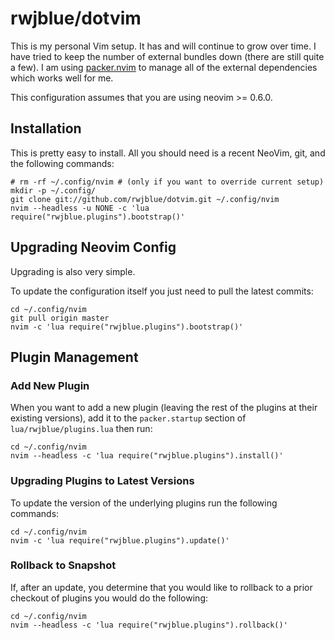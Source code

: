 # rwjblue/dotvim

This is my personal Vim setup.  It has and will continue to grow over time. I
have tried to keep the number of external bundles down (there are still quite a
few). I am using [packer.nvim](https://github.com/wbthomason/packer.nvim) to
manage all of the external dependencies which works well for me.

This configuration assumes that you are using neovim >= 0.6.0.

## Installation

This is pretty easy to install.  All you should need is a recent NeoVim, git,
and the following commands:

    # rm -rf ~/.config/nvim # (only if you want to override current setup)
    mkdir -p ~/.config/
    git clone git://github.com/rwjblue/dotvim.git ~/.config/nvim
    nvim --headless -u NONE -c 'lua require("rwjblue.plugins").bootstrap()'

## Upgrading Neovim Config

Upgrading is also very simple.

To update the configuration itself you just need to pull the latest commits:

    cd ~/.config/nvim
    git pull origin master
    nvim -c 'lua require("rwjblue.plugins").bootstrap()'


## Plugin Management

### Add New Plugin

When you want to add a new plugin (leaving the rest of the plugins at their
existing versions), add it to the `packer.startup` section of
`lua/rwjblue/plugins.lua` then run:

    cd ~/.config/nvim
    nvim --headless -c 'lua require("rwjblue.plugins").install()'

### Upgrading Plugins to Latest Versions

To update the version of the underlying plugins run the following commands:

    cd ~/.config/nvim
    nvim -c 'lua require("rwjblue.plugins").update()'

### Rollback to Snapshot

If, after an update, you determine that you would like to rollback to a prior
checkout of plugins you would do the following:

    cd ~/.config/nvim
    nvim --headless -c 'lua require("rwjblue.plugins").rollback()'
